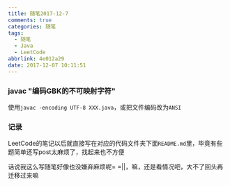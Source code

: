 ```yaml
---
title: 随笔2017-12-7
comments: true
categories: 随笔
tags:
  - 随笔
  - Java
  - LeetCode
abbrlink: 4e012a29
date: 2017-12-07 10:11:51
---
```


### javac "编码GBK的不可映射字符"
使用`javac -encoding UTF-8 XXX.java`，或把文件编码改为`ANSI`

### 记录
LeetCode的笔记以后就直接写在对应的代码文件夹下面`README.md`里，毕竟有些题简单还写post太麻烦了，找起来也不方便

话说我这么写随笔好像也没嫌弃麻烦呢= =||，嘛，还是看情况吧，大不了回头再迁移过来嘛